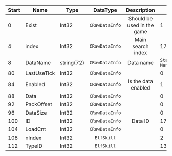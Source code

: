 |Start|Name|Type|DataType|Description|Example|
|---|---|---|:---:|:---:|---|
|0|Exist|Int32|`CRawDataInfo`|Should be used in the game|1|
|4|index|Int32|`CRawDataInfo`|Main search index|17|
|8|DataName|string(72)|`CRawDataInfo`|Data name|`Standard Manufacturing`|
|80|LastUseTick|Int32|`CRawDataInfo`||0|
|84|Enabled|Int32|`CRawDataInfo`|Is the data enabled|1|
|88|Data|Int32|`CRawDataInfo`||0|
|92|PackOffset|Int32|`CRawDataInfo`||0|
|96|DataSize|Int32|`CRawDataInfo`||0|
|100|ID|Int32|`CRawDataInfo`|Data ID|17|
|104|LoadCnt|Int32|`CRawDataInfo`||0|
|108|nIndex|Int32|`ElfSkill`||2|
|112|TypeID|Int32|`ElfSkill`||13|
